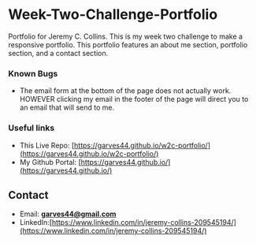 # Week-Two-Challenge-Portfolio 

Portfolio for Jeremy C. Collins. This is my week two challenge to make a responsive portfolio. This portfolio features an about me section, portfolio section, and a contact section.

### Known Bugs
* The email form at the bottom of the page does not actually work. HOWEVER clicking my email in the footer of the page will direct you to an email that will send to me.

### Useful links
* This Live Repo: [https://garves44.github.io/w2c-portfolio/](https://garves44.github.io/w2c-portfolio/)
* My Github Portal: [https://garves44.github.io/](https://garves44.github.io/)

## Contact
* Email: **garves44@gmail.com**
* LinkedIn:[https://www.linkedin.com/in/jeremy-collins-209545194/](https://www.linkedin.com/in/jeremy-collins-209545194/) 
